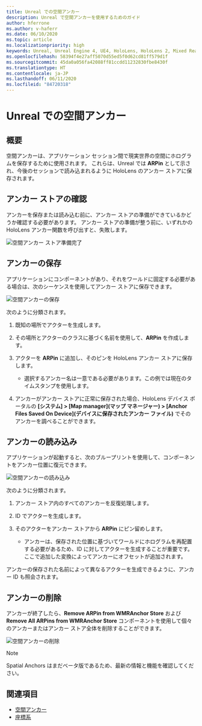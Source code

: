 ```yaml
---
title: Unreal での空間アンカー
description: Unreal で空間アンカーを使用するためのガイド
author: hferrone
ms.author: v-haferr
ms.date: 06/10/2020
ms.topic: article
ms.localizationpriority: high
keywords: Unreal, Unreal Engine 4, UE4, HoloLens, HoloLens 2, Mixed Reality, 開発, 機能, ドキュメント, ガイド, ホログラム, 空間アンカー
ms.openlocfilehash: 58394f4e27aff5070d55ed5f0d62cd81ff579d1f
ms.sourcegitcommit: 45da0a056fa42088ff81ccdd11232830fbe8430f
ms.translationtype: HT
ms.contentlocale: ja-JP
ms.lasthandoff: 06/11/2020
ms.locfileid: "84720318"
---
```

# <a name="spatial-anchors-in-unreal"></a>Unreal での空間アンカー

## <a name="overview"></a>概要

空間アンカーは、アプリケーション セッション間で現実世界の空間にホログラムを保存するために使用されます。  これらは、Unreal では **ARPin** として示され、今後のセッションで読み込まれるように HoloLens のアンカー ストアに保存されます。 

## <a name="checking-the-anchor-store"></a>アンカー ストアの確認

アンカーを保存または読み込む前に、アンカー ストアの準備ができているかどうか確認する必要があります。  アンカー ストアの準備が整う前に、いずれかの HoloLens アンカー関数を呼び出すと、失敗します。  

![空間アンカー ストア準備完了](images/unreal-spatialanchors-store-ready.PNG)

## <a name="saving-anchors"></a>アンカーの保存

アプリケーションにコンポーネントがあり、それをワールドに固定する必要がある場合は、次のシーケンスを使用してアンカー ストアに保存できます。 

![空間アンカーの保存](images/unreal-spatialanchors-save.PNG)

次のように分類されます。
1. 既知の場所でアクターを生成します。
2. その場所とアクターのクラスに基づく名前を使用して、**ARPin** を作成します。 
3. アクターを **ARPin** に追加し、そのピンを HoloLens アンカー ストアに保存します。  
    * 選択するアンカー名は一意である必要があります。この例では現在のタイムスタンプを使用します。 

4. アンカーがアンカー ストアに正常に保存された場合、HoloLens デバイス ポータルの **[システム] > [Map manager]\(マップ マネージャー\) > [Anchor Files Saved On Device]\(デバイスに保存されたアンカー ファイル\)** でそのアンカーを調べることができます。 

## <a name="loading-anchors"></a>アンカーの読み込み

アプリケーションが起動すると、次のブループリントを使用して、コンポーネントをアンカー位置に復元できます。

![空間アンカーの読み込み](images/unreal-spatialanchors-load.PNG)

次のように分類されます。
1. アンカー ストア内のすべてのアンカーを反復処理します。 
2. ID でアクターを生成します。
3. そのアクターをアンカー ストアから **ARPin** にピン留めします。  

    * アンカーは、保存された位置に基づいてワールドにホログラムを再配置する必要があるため、ID に対してアクターを生成することが重要です。 ここで追加した変換によってアンカーにオフセットが追加されます。 

アンカーの保存された名前によって異なるアクターを生成できるように、アンカー ID も照会されます。 

## <a name="removing-anchors"></a>アンカーの削除 

アンカーが終了したら、**Remove ARPin from WMRAnchor Store** および **Remove All ARPins from WMRAnchor Store** コンポーネントを使用して個々のアンカーまたはアンカー ストア全体を削除することができます。

![空間アンカーの削除](images/unreal-spatialanchors-remove.PNG)

> [!NOTE]
> Spatial Anchors はまだベータ版であるため、最新の情報と機能を確認してください。

## <a name="see-also"></a>関連項目
* [空間アンカー](spatial-anchors.md)
* [座標系](coordinate-systems.md)
